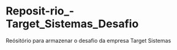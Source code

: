 # Reposit-rio_-Target_Sistemas_Desafio
Reósitório para armazenar o desafio da empresa  Target Sistemas
